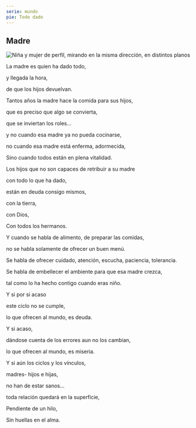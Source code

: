 ```yaml
---
serie: mundo
pie: Todo dado
---
```


## Madre


![Niña y mujer de perfil, mirando en la misma dirección, en distintos planos](/foto/976001_10201264379552987_117891740_o.webp)

La madre es quien ha dado todo,

y llegada la hora,

de que los hijos devuelvan.

Tantos años la madre hace la comida para sus hijos,

que es preciso que algo se convierta,

que se inviertan los roles…

y no cuando esa madre ya no pueda cocinarse,

no cuando esa madre está enferma, adormecida,

Sino cuando todos están en plena vitalidad.



Los hijos que no son capaces de retribuir a su madre

con todo lo que ha dado,

están en deuda consigo mismos,

con la tierra,

con Dios,

Con todos los hermanos.



Y cuando se habla de alimento, de preparar las comidas,

no se habla solamente de ofrecer un buen menú.

Se habla de ofrecer cuidado, atención, escucha, paciencia, tolerancia.

Se habla de embellecer el ambiente para que esa madre crezca,

tal como lo ha hecho contigo cuando eras niño.



Y si por si acaso

este ciclo no se cumple,

lo que ofrecen al mundo, es deuda.



Y si acaso,

dándose cuenta de los errores aun no los cambian,

lo que ofrecen al mundo, es miseria.



Y si aún los ciclos y los vínculos,

madres- hijos e hijas,

no han de estar sanos…

toda relación quedará en la superficie,

Pendiente de un hilo,

Sin huellas en el alma.
